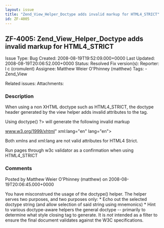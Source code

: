 ```yaml
---
layout: issue
title: "Zend_View_Helper_Doctype adds invalid markup for HTML4_STRICT"
id: ZF-4005
---
```


ZF-4005: Zend\_View\_Helper\_Doctype adds invalid markup for HTML4\_STRICT
--------------------------------------------------------------------------

 Issue Type: Bug Created: 2008-08-19T19:52:09.000+0000 Last Updated: 2008-08-19T20:06:52.000+0000 Status: Resolved Fix version(s): 
 Reporter:  l c (cromulent)  Assignee:  Matthew Weier O'Phinney (matthew)  Tags: - Zend\_View
 
 Related issues: 
 Attachments: 
### Description

When using a non XHTML doctype such as HTML4\_STRICT, the doctype header generated by the view helper adds invalid attributes to the tag.

Using <?php echo $this->doctype() ?> will generate the following invalid markup

www.w3.org/1999/xhtml" xml:lang="en" lang="en">

Both xmlns and xml:lang are not valid attributes for HTML4 Strict.

Run pages through w3c validator as a confirmation when using HTML4\_STRICT

 

 

### Comments

Posted by Matthew Weier O'Phinney (matthew) on 2008-08-19T20:06:45.000+0000

You have misconstrued the usage of the doctype() helper. The helper serves two purposes, and two purposes only: \* Echo out the selected doctype string (and allow selection of said string using mnemonics) \* Hint to various doctype-aware helpers the general doctype -- primarily to determine what style closing tag to generate. It is _not_ intended as a filter to ensure the final document validates against the W3C specifications.

 

 